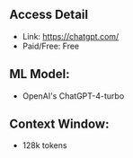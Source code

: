## Access Detail
* Link: https://chatgpt.com/
* Paid/Free: Free

## ML Model: 
* OpenAI's ChatGPT-4-turbo

## Context Window: 
* 128k tokens

